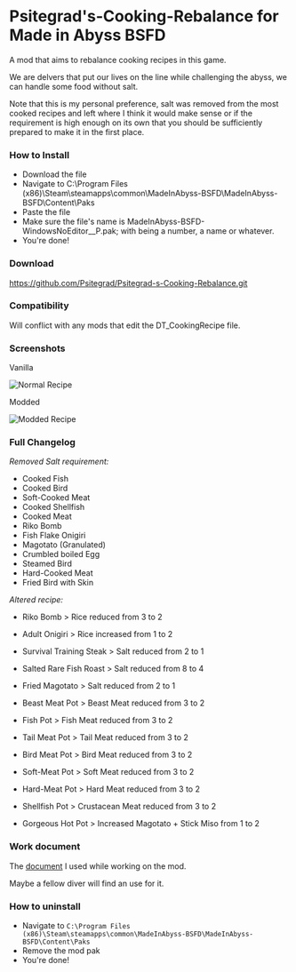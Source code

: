 # Psitegrad's-Cooking-Rebalance for Made in Abyss BSFD
A mod that aims to rebalance cooking recipes in this game.

We are delvers that put our lives on the line while challenging the abyss, we can handle some food without salt.

Note that this is my personal preference, salt was removed from the most cooked recipes and left where I think it would make sense or if the requirement is high enough on its own that you should be sufficiently prepared to make it in the first place.


### How to Install
+ Download the file
+ Navigate to C:\Program Files (x86)\Steam\steamapps\common\MadeInAbyss-BSFD\MadeInAbyss-BSFD\Content\Paks
+ Paste the file
+ Make sure the file's name is MadeInAbyss-BSFD-WindowsNoEditor_<Anything>_P.pak; with <Anything> being a number, a name or whatever.
+ You're done!


### Download
https://github.com/Psitegrad/Psitegrad-s-Cooking-Rebalance.git


### Compatibility

Will conflict with any mods that edit the DT_CookingRecipe file.

### Screenshots

Vanilla

![Normal Recipe](https://github.com/Psitegrad/Psitegrad-s-Cooking-Rebalance/blob/main/Normal%20Recipe.PNG)

Modded

![Modded Recipe](https://github.com/Psitegrad/Psitegrad-s-Cooking-Rebalance/blob/main/Modded%20Recipe.PNG)

### Full Changelog

*Removed Salt requirement:*

+ Cooked Fish
+ Cooked Bird
+ Soft-Cooked Meat
+ Cooked Shellfish
+ Cooked Meat
+ Riko Bomb
+ Fish Flake Onigiri
+ Magotato (Granulated)
+ Crumbled boiled Egg
+ Steamed Bird
+ Hard-Cooked Meat
+ Fried Bird with Skin

*Altered recipe:*

+ Riko Bomb > Rice reduced from 3 to 2
+ Adult Onigiri > Rice increased from 1 to 2

+ Survival Training Steak > Salt reduced from 2 to 1
+ Salted Rare Fish Roast > Salt reduced from 8 to 4
+ Fried Magotato > Salt reduced from 2 to 1

+ Beast Meat Pot > Beast Meat reduced from 3 to 2
+ Fish Pot > Fish Meat reduced from 3 to 2
+ Tail Meat Pot > Tail Meat reduced from 3 to 2
+ Bird Meat Pot > Bird Meat reduced from 3 to 2
+ Soft-Meat Pot > Soft Meat reduced from 3 to 2
+ Hard-Meat Pot > Hard Meat reduced from 3 to 2
+ Shellfish Pot > Crustacean Meat reduced from 3 to 2

+ Gorgeous Hot Pot > Increased Magotato + Stick Miso from 1 to 2

### Work document
The [document](https://github.com/Psitegrad/Psitegrad-s-Cooking-Rebalance/blob/main/Psit%C3%A9grad's%20Cooking%20Rebalance%20-%20Work%20Document.pdf) I used while working on the mod.

Maybe a fellow diver will find an use for it.

### How to uninstall
+ Navigate to `C:\Program Files (x86)\Steam\steamapps\common\MadeInAbyss-BSFD\MadeInAbyss-BSFD\Content\Paks`
+ Remove the mod pak
+ You're done!
